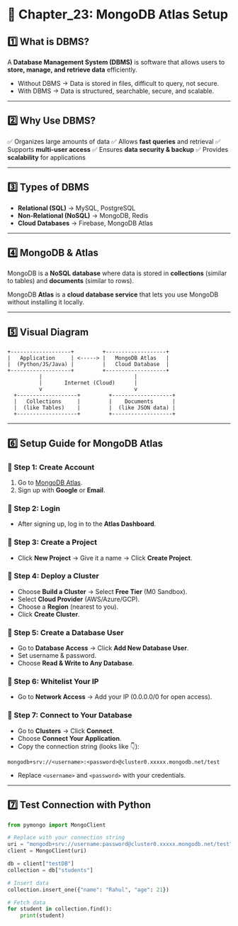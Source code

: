 # 📘 Chapter\_23: MongoDB Atlas Setup

## 1️⃣ What is DBMS?

A **Database Management System (DBMS)** is software that allows users to **store, manage, and retrieve data** efficiently.

* Without DBMS → Data is stored in files, difficult to query, not secure.
* With DBMS → Data is structured, searchable, secure, and scalable.

---

## 2️⃣ Why Use DBMS?

✅ Organizes large amounts of data
✅ Allows **fast queries** and retrieval
✅ Supports **multi-user access**
✅ Ensures **data security & backup**
✅ Provides **scalability** for applications

---

## 3️⃣ Types of DBMS

* **Relational (SQL)** → MySQL, PostgreSQL
* **Non-Relational (NoSQL)** → MongoDB, Redis
* **Cloud Databases** → Firebase, MongoDB Atlas

---

## 4️⃣ MongoDB & Atlas

MongoDB is a **NoSQL database** where data is stored in **collections** (similar to tables) and **documents** (similar to rows).

MongoDB **Atlas** is a **cloud database service** that lets you use MongoDB without installing it locally.

---

## 5️⃣ Visual Diagram

```
+-------------------+         +-------------------+
|   Application     | <-----> |   MongoDB Atlas   |
|  (Python/JS/Java) |         |   Cloud Database  |
+-------------------+         +-------------------+
          |                             |
          |       Internet (Cloud)      |
          v                             v
  +-------------------+         +-------------------+
  |   Collections     |         |    Documents      |
  |  (like Tables)    |         |  (like JSON data) |
  +-------------------+         +-------------------+
```

---

## 6️⃣ Setup Guide for MongoDB Atlas

### 🔹 Step 1: Create Account

1. Go to [MongoDB Atlas](https://www.mongodb.com/atlas).
2. Sign up with **Google** or **Email**.

### 🔹 Step 2: Login

* After signing up, log in to the **Atlas Dashboard**.

### 🔹 Step 3: Create a Project

* Click **New Project** → Give it a name → Click **Create Project**.

### 🔹 Step 4: Deploy a Cluster

* Choose **Build a Cluster** → Select **Free Tier** (M0 Sandbox).
* Select **Cloud Provider** (AWS/Azure/GCP).
* Choose a **Region** (nearest to you).
* Click **Create Cluster**.

### 🔹 Step 5: Create a Database User

* Go to **Database Access** → Click **Add New Database User**.
* Set username & password.
* Choose **Read & Write to Any Database**.

### 🔹 Step 6: Whitelist Your IP

* Go to **Network Access** → Add your IP (0.0.0.0/0 for open access).

### 🔹 Step 7: Connect to Your Database

* Go to **Clusters** → Click **Connect**.
* Choose **Connect Your Application**.
* Copy the connection string (looks like 👇):

```
mongodb+srv://<username>:<password>@cluster0.xxxxx.mongodb.net/test
```

* Replace `<username>` and `<password>` with your credentials.

---

## 7️⃣ Test Connection with Python

```python
from pymongo import MongoClient

# Replace with your connection string
uri = "mongodb+srv://username:password@cluster0.xxxxx.mongodb.net/test"
client = MongoClient(uri)

db = client["testDB"]
collection = db["students"]

# Insert data
collection.insert_one({"name": "Rahul", "age": 21})

# Fetch data
for student in collection.find():
    print(student)
```


